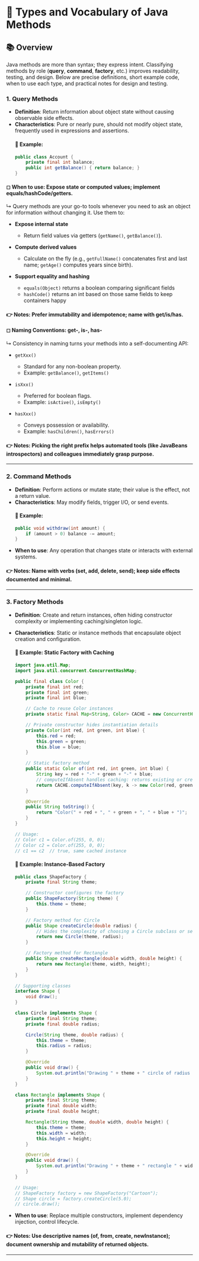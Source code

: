 # 🔖 Types and Vocabulary of Java Methods

## 📚 Overview
Java methods are more than syntax; they express intent. Classifying methods by role (**query**, **command**, **factory**, etc.) improves readability, testing, and design. Below are precise definitions, short example code, when to use each type, and practical notes for design and testing.

### 1. Query Methods
* **Definition**: Return information about object state without causing observable side effects.
* **Characteristics**: Pure or nearly pure, should not modify object state, frequently used in expressions and assertions.
    #### 📌 Example:
    ```java
    public class Account {
        private final int balance;
        public int getBalance() { return balance; }
    }
    ```
#### ◻ When to use: Expose state or computed values; implement equals/hashCode/getters.
↳ Query methods are your go-to tools whenever you need to ask an object for information without changing it. Use them to:

* **Expose internal state**
    - Return field values via getters (`getName()`, `getBalance()`).
* **Compute derived values**
    - Calculate on the fly (e.g., `getFullName()` concatenates first and last name; `getAge()` computes years since birth).

* **Support equality and hashing**
    - `equals(Object)` returns a boolean comparing significant fields
    - `hashCode()` returns an int based on those same fields to keep containers happy

#### 👉 Notes: Prefer immutability and idempotence; name with get/is/has.
#### ◻ Naming Conventions: get-, is-, has-
↳ Consistency in naming turns your methods into a self-documenting API:
* `getXxx()`
    * Standard for any non-boolean property.
    * Example: `getBalance()`, `getItems()`

* `isXxx()`
    * Preferred for boolean flags.
    * Example: `isActive()`, `isEmpty()`

* `hasXxx()`
    * Conveys possession or availability.
    * Example: `hasChildren()`, `hasErrors()`

#### 👉 Notes: Picking the right prefix helps automated tools (like JavaBeans introspectors) and colleagues immediately grasp purpose.

----

### 2. Command Methods
* **Definition**: Perform actions or mutate state; their value is the effect, not a return value.
* **Characteristics**: May modify fields, trigger I/O, or send events.
    #### 📌 Example:
    ```java
    public void withdraw(int amount) {
        if (amount > 0) balance -= amount;
    }
    ```
* **When to use**: Any operation that changes state or interacts with external systems.
#### 👉 Notes: Name with verbs (set, add, delete, send); keep side effects documented and minimal.

----

### 3. Factory Methods
* **Definition**: Create and return instances, often hiding constructor complexity or implementing caching/singleton logic.
* **Characteristics**: Static or instance methods that encapsulate object creation and configuration.

    #### 📌 Example: Static Factory with Caching
    ```java
    import java.util.Map;
    import java.util.concurrent.ConcurrentHashMap;
    
    public final class Color {
        private final int red;
        private final int green;
        private final int blue;
    
        // Cache to reuse Color instances
        private static final Map<String, Color> CACHE = new ConcurrentHashMap<>();
    
        // Private constructor hides instantiation details
        private Color(int red, int green, int blue) {
            this.red = red;
            this.green = green;
            this.blue = blue;
        }
    
        // Static factory method
        public static Color of(int red, int green, int blue) {
            String key = red + "-" + green + "-" + blue;
            // computeIfAbsent handles caching: returns existing or creates new
            return CACHE.computeIfAbsent(key, k -> new Color(red, green, blue));
        }
    
        @Override
        public String toString() {
            return "Color(" + red + ", " + green + ", " + blue + ")";
        }
    }
    
    // Usage:
    // Color c1 = Color.of(255, 0, 0);
    // Color c2 = Color.of(255, 0, 0);
    // c1 == c2  // true, same cached instance
    ```

    #### 📌 Example: Instance-Based Factory
    ```java
    public class ShapeFactory {
        private final String theme;

        // Constructor configures the factory
        public ShapeFactory(String theme) {
            this.theme = theme;
        }

        // Factory method for Circle
        public Shape createCircle(double radius) {
            // Hides the complexity of choosing a Circle subclass or setting defaults
            return new Circle(theme, radius);
        }

        // Factory method for Rectangle
        public Shape createRectangle(double width, double height) {
            return new Rectangle(theme, width, height);
        }
    }

    // Supporting classes
    interface Shape {
        void draw();
    }

    class Circle implements Shape {
        private final String theme;
        private final double radius;

        Circle(String theme, double radius) {
            this.theme = theme;
            this.radius = radius;
        }

        @Override
        public void draw() {
            System.out.println("Drawing " + theme + " circle of radius " + radius);
        }
    }

    class Rectangle implements Shape {
        private final String theme;
        private final double width;
        private final double height;

        Rectangle(String theme, double width, double height) {
            this.theme = theme;
            this.width = width;
            this.height = height;
        }

        @Override
        public void draw() {
            System.out.println("Drawing " + theme + " rectangle " + width + "x" + height);
        }
    }

    // Usage:
    // ShapeFactory factory = new ShapeFactory("Cartoon");
    // Shape circle = factory.createCircle(5.0);
    // circle.draw();
    ```

* **When to use**: Replace multiple constructors, implement dependency injection, control lifecycle.

#### 👉 Notes: Use descriptive names (of, from, create, newInstance); document ownership and mutability of returned objects.

----

